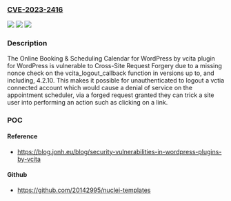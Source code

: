 ### [CVE-2023-2416](https://cve.mitre.org/cgi-bin/cvename.cgi?name=CVE-2023-2416)
![](https://img.shields.io/static/v1?label=Product&message=Online%20Booking%20%26%20Scheduling%20Calendar%20for%20WordPress%20by%20vcita&color=blue)
![](https://img.shields.io/static/v1?label=Version&message=*%3C%3D%204.2.10%20&color=brighgreen)
![](https://img.shields.io/static/v1?label=Vulnerability&message=CWE-352%20Cross-Site%20Request%20Forgery%20(CSRF)&color=brighgreen)

### Description

The Online Booking & Scheduling Calendar for WordPress by vcita plugin for WordPress is vulnerable to Cross-Site Request Forgery due to a missing nonce check on the vcita_logout_callback function in versions up to, and including, 4.2.10. This makes it possible for unauthenticated to logout a vctia connected account which would cause a denial of service on the appointment scheduler, via a forged request granted they can trick a site user into performing an action such as clicking on a link.

### POC

#### Reference
- https://blog.jonh.eu/blog/security-vulnerabilities-in-wordpress-plugins-by-vcita

#### Github
- https://github.com/20142995/nuclei-templates

